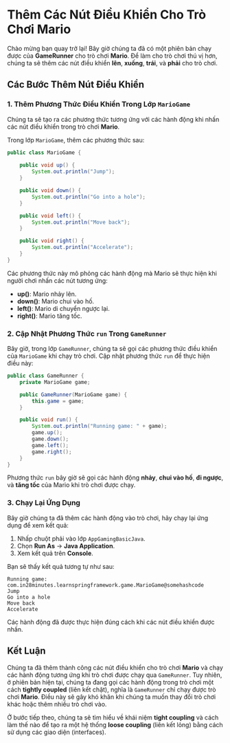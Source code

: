 # Thêm Các Nút Điều Khiển Cho Trò Chơi Mario

Chào mừng bạn quay trở lại! Bây giờ chúng ta đã có một phiên bản chạy được của **GameRunner** cho trò chơi **Mario**. Để làm cho trò chơi thú vị hơn, chúng ta sẽ thêm các nút điều khiển **lên**, **xuống**, **trái**, và **phải** cho trò chơi.

## Các Bước Thêm Nút Điều Khiển

### 1. Thêm Phương Thức Điều Khiển Trong Lớp `MarioGame`

Chúng ta sẽ tạo ra các phương thức tương ứng với các hành động khi nhấn các nút điều khiển trong trò chơi **Mario**.

Trong lớp `MarioGame`, thêm các phương thức sau:

```java
public class MarioGame {
    
    public void up() {
        System.out.println("Jump");
    }

    public void down() {
        System.out.println("Go into a hole");
    }

    public void left() {
        System.out.println("Move back");
    }

    public void right() {
        System.out.println("Accelerate");
    }
}
```

Các phương thức này mô phỏng các hành động mà Mario sẽ thực hiện khi người chơi nhấn các nút tương ứng:

- **up()**: Mario nhảy lên.
- **down()**: Mario chui vào hố.
- **left()**: Mario di chuyển ngược lại.
- **right()**: Mario tăng tốc.

### 2. Cập Nhật Phương Thức `run` Trong `GameRunner`

Bây giờ, trong lớp `GameRunner`, chúng ta sẽ gọi các phương thức điều khiển của `MarioGame` khi chạy trò chơi. Cập nhật phương thức `run` để thực hiện điều này:

```java
public class GameRunner {
    private MarioGame game;

    public GameRunner(MarioGame game) {
        this.game = game;
    }

    public void run() {
        System.out.println("Running game: " + game);
        game.up();
        game.down();
        game.left();
        game.right();
    }
}
```

Phương thức `run` bây giờ sẽ gọi các hành động **nhảy**, **chui vào hố**, **đi ngược**, và **tăng tốc** của Mario khi trò chơi được chạy.

### 3. Chạy Lại Ứng Dụng

Bây giờ chúng ta đã thêm các hành động vào trò chơi, hãy chạy lại ứng dụng để xem kết quả:

1. Nhấp chuột phải vào lớp `AppGamingBasicJava`.
2. Chọn **Run As** -> **Java Application**.
3. Xem kết quả trên **Console**.

Bạn sẽ thấy kết quả tương tự như sau:

```
Running game: com.in28minutes.learnspringframework.game.MarioGame@somehashcode
Jump
Go into a hole
Move back
Accelerate
```

Các hành động đã được thực hiện đúng cách khi các nút điều khiển được nhấn.

## Kết Luận

Chúng ta đã thêm thành công các nút điều khiển cho trò chơi **Mario** và chạy các hành động tương ứng khi trò chơi được chạy qua `GameRunner`. Tuy nhiên, ở phiên bản hiện tại, chúng ta đang gọi các hành động trong trò chơi một cách **tightly coupled** (liên kết chặt), nghĩa là `GameRunner` chỉ chạy được trò chơi **Mario**. Điều này sẽ gây khó khăn khi chúng ta muốn thay đổi trò chơi khác hoặc thêm nhiều trò chơi vào.

Ở bước tiếp theo, chúng ta sẽ tìm hiểu về khái niệm **tight coupling** và cách làm thế nào để tạo ra một hệ thống **loose coupling** (liên kết lỏng) bằng cách sử dụng các giao diện (interfaces).
